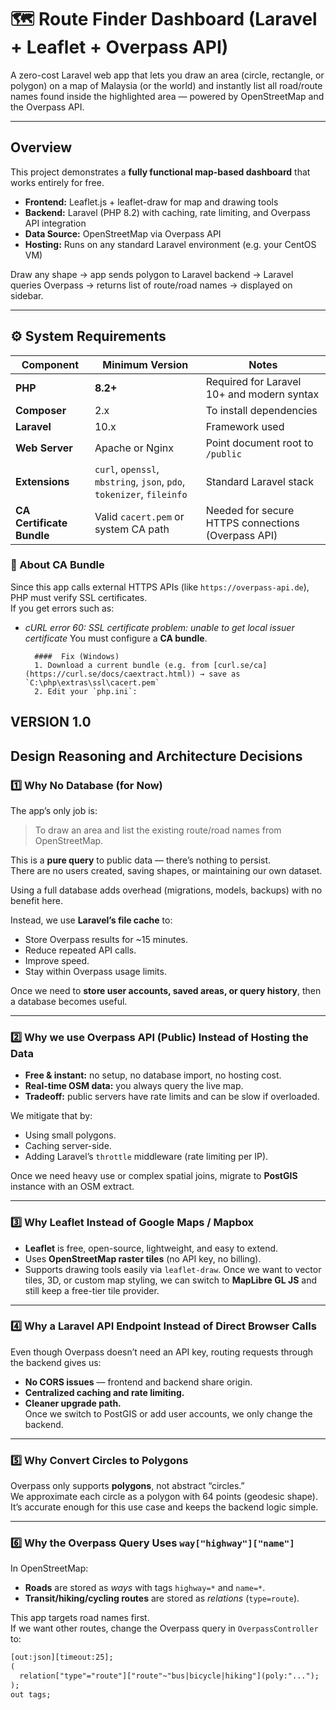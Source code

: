 # 🗺️ Route Finder Dashboard (Laravel + Leaflet + Overpass API)

A zero-cost Laravel web app that lets you draw an area (circle, rectangle, or polygon) on a map of Malaysia (or the world) and instantly list all road/route names found inside the highlighted area — powered by OpenStreetMap and the Overpass API.

---

## Overview

This project demonstrates a **fully functional map-based dashboard** that works entirely for free.

- **Frontend:** Leaflet.js + leaflet-draw for map and drawing tools  
- **Backend:** Laravel (PHP 8.2) with caching, rate limiting, and Overpass API integration  
- **Data Source:** OpenStreetMap via Overpass API  
- **Hosting:** Runs on any standard Laravel environment (e.g. your CentOS VM)

Draw any shape → app sends polygon to Laravel backend → Laravel queries Overpass → returns list of route/road names → displayed on sidebar.

---

## ⚙️ System Requirements

| Component | Minimum Version | Notes |
|------------|----------------|-------|
| **PHP** | **8.2+** | Required for Laravel 10+ and modern syntax |
| **Composer** | 2.x | To install dependencies |
| **Laravel** | 10.x | Framework used |
| **Web Server** | Apache or Nginx | Point document root to `/public` |
| **Extensions** | `curl`, `openssl`, `mbstring`, `json`, `pdo`, `tokenizer`, `fileinfo` | Standard Laravel stack |
| **CA Certificate Bundle** | Valid `cacert.pem` or system CA path | Needed for secure HTTPS connections (Overpass API) |

### 🧩 About CA Bundle

Since this app calls external HTTPS APIs (like `https://overpass-api.de`), PHP must verify SSL certificates.  
If you get errors such as:

- *cURL error 60: SSL certificate problem: unable to get local issuer certificate*
        You must configure a **CA bundle**.
        
        ####  Fix (Windows)
        1. Download a current bundle (e.g. from [curl.se/ca](https://curl.se/docs/caextract.html)) → save as `C:\php\extras\ssl\cacert.pem`
        2. Edit your `php.ini`:

## VERSION 1.0
## Design Reasoning and Architecture Decisions

### 1️⃣ Why No Database (for Now)

The app’s only job is:
> To draw an area and list the existing route/road names from OpenStreetMap.

This is a **pure query** to public data — there’s nothing to persist.  
There are no users created, saving shapes, or maintaining our own dataset.

Using a full database adds overhead (migrations, models, backups) with no benefit here.

Instead, we use **Laravel’s file cache** to:
- Store Overpass results for ~15 minutes.
- Reduce repeated API calls.
- Improve speed.
- Stay within Overpass usage limits.

Once we need to **store user accounts, saved areas, or query history**, then a database becomes useful.

---

### 2️⃣ Why we use Overpass API (Public) Instead of Hosting the Data

- **Free & instant:** no setup, no database import, no hosting cost.
- **Real-time OSM data:** you always query the live map.
- **Tradeoff:** public servers have rate limits and can be slow if overloaded.

We mitigate that by:
- Using small polygons.
- Caching server-side.
- Adding Laravel’s `throttle` middleware (rate limiting per IP).

Once we need heavy use or complex spatial joins, migrate to **PostGIS** instance with an OSM extract.

---

### 3️⃣ Why Leaflet Instead of Google Maps / Mapbox

- **Leaflet** is free, open-source, lightweight, and easy to extend.  
- Uses **OpenStreetMap raster tiles** (no API key, no billing).  
- Supports drawing tools easily via `leaflet-draw`.
Once we want to vector tiles, 3D, or custom map styling, we can switch to **MapLibre GL JS** and still keep a free-tier tile provider.

---

### 4️⃣ Why a Laravel API Endpoint Instead of Direct Browser Calls

Even though Overpass doesn’t need an API key, routing requests through the backend gives us:

- **No CORS issues** — frontend and backend share origin.  
- **Centralized caching and rate limiting.**  
- **Cleaner upgrade path.**  
  Once we switch to PostGIS or add user accounts, we only change the backend.

---

### 5️⃣ Why Convert Circles to Polygons

Overpass only supports **polygons**, not abstract “circles.”  
We approximate each circle as a polygon with 64 points (geodesic shape).  
It’s accurate enough for this use case and keeps the backend logic simple.

---

### 6️⃣ Why the Overpass Query Uses `way["highway"]["name"]`

In OpenStreetMap:
- **Roads** are stored as *ways* with tags `highway=*` and `name=*`.
- **Transit/hiking/cycling routes** are stored as *relations* (`type=route`).

This app targets road names first.  
If we want other routes, change the Overpass query in `OverpassController` to:

```txt
[out:json][timeout:25];
(
  relation["type"="route"]["route"~"bus|bicycle|hiking"](poly:"...");
);
out tags;
